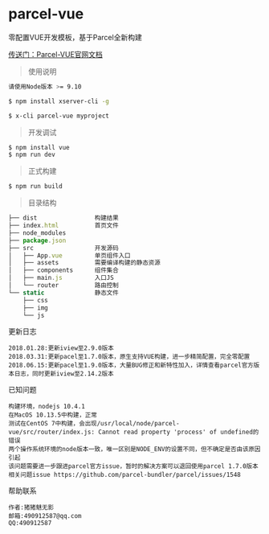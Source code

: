 # parcel-vue
零配置VUE开发模板，基于Parcel全新构建

[传送门：Parcel-VUE官网文档](http://parcel.xserver.top)

> 使用说明

```bash
请使用Node版本 >= 9.10
```

```bash
$ npm install xserver-cli -g

$ x-cli parcel-vue myproject
```

> 开发调试
```bash
$ npm install vue
$ npm run dev
```

> 正式构建
```bash
$ npm run build
```

>目录结构
```js
├── dist                构建结果
├── index.html          首页文件
├── node_modules
├── package.json
├── src                 开发源码
│   ├── App.vue			单页组件入口
│   ├── assets			需要编译构建的静态资源
│   ├── components		组件集合
│   ├── main.js			入口JS
│   └── router			路由控制
└── static              静态文件
    ├── css
    ├── img
    └── js
```

更新日志
>
	2018.01.28:更新iview至2.9.0版本
	2018.03.31:更新pacel至1.7.0版本，原生支持VUE构建，进一步精简配置，完全零配置
	2018.06.15:更新pacel至1.9.0版本，大量BUG修正和新特性加入，详情查看parcel官方版本日志，同时更新iview至2.14.2版本

已知问题
>
	构建环境，nodejs 10.4.1
	在MacOS 10.13.5中构建，正常
	测试在CentOS 7中构建，会出现/usr/local/node/parcel-vue/src/router/index.js: Cannot read property 'process' of undefined的错误
	两个操作系统环境的node版本一致，唯一区别是NODE_ENV的设置不同，但不确定是否由该原因引起
	该问题需要进一步跟进parcel官方issue，暂时的解决方案可以退回使用parcel 1.7.0版本
	相关问题issue https://github.com/parcel-bundler/parcel/issues/1548
	
帮助联系
>
	作者:猪猪魅无影
	邮箱:490912587@qq.com
	QQ:490912587
